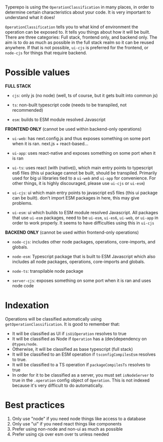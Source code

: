 Typerepo is using the `OperationClassification` in many places, in order to determine certain characteristics about your code. It is very important to understand what it does!

`OperationClassification` tells you to what kind of environment the operation can be exposed to. It tells you things about how it will be built. There are three categories: Full stack, frontend only, and backend only. The aim is to do as much as possible in the full stack realm so it can be reused anywhere. If that is not possible, `ui-cjs` is preferred for the frontend, or `node-cjs` for things that require backend.

# Possible values

**FULL STACK**

- `cjs`: only js (no node) (well, ts of course, but it gets built into common js)

- `ts`: non-built typescript code (needs to be transpiled, not recommended)

- `esm`: builds to ESM module resolved Javascript

**FRONTEND ONLY** (cannot be used within backend-only operations)

- `ui-web`: has next.config.js and thus exposes something on some port when it is ran. next.js + react-based...

- `ui-app`: uses react-native and exposes something on some port when it is ran

- `ui-ts`: uses react (with (native)), which main entry points to typescript es6 files (this ui package cannot be built, should be transpiled. Primarily used for big ui libraries tied to a `ui-web` and `ui-app` for convenience. For other things, it is highly discouraged, please use `ui-cjs` or `ui-esm`)

- `ui-cjs`: ui which main entry points to javascript es5 files (this ui package can be built). don't import ESM packages in here, this may give problems.

- `ui-esm`: ui which builds to ESM module resolved Javascript. All packages that use `ui-esm` packages, need to be `ui-esm`, `ui-es6`, `ui-web`, or `ui-app` in order to work properly. It seems to have difficulties using this in `ui-cjs`

**BACKEND ONLY** (cannot be used within frontend-only operations)

- `node-cjs`: includes other node packages, operations, core-imports, and globals.

- `node-esm`: Typescript package that is built to ESM Javascript which also includes all node packages, operations, core-imports and globals.

- `node-ts`: transpilable node package

- `server-cjs`: exposes something on some port when it is ran and uses node code

# Indexation

Operations will be classified automatically using `getOperationClassification`. It is good to remember that:

- It will be classified as UI if `isUiOperation` resolves to true
- It will be classified as Node if `Operation` has a (dev)dependency on `@types/node`.
- Otherwise, it will be classified as base typescript (full stack)
- It will be classified to an ESM operation if `tsconfigCompilesEsm` resolves to true.
- It will be classified to a TS operation if `packageCompilesTs` resolves to true
- In order for it to be classified as a server, you must set `isNodeServer` to true in the `.operation` config object of `Operation`. This is not indexed because it's very difficult to do automatically.

# Best practices

1. Only use "node" if you need node things like access to a database
2. Only use "ui" if you need react things like components
3. Prefer using non-node and non-ui as much as possible
4. Prefer using cjs over esm over ts unless needed
